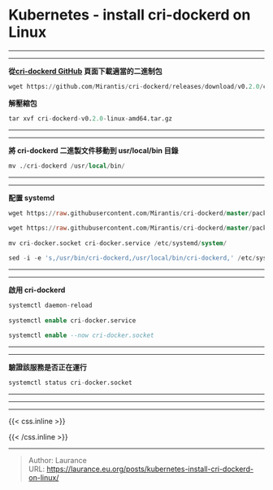 # Kubernetes - install cri-dockerd on Linux


***
***

**從[cri-dockerd GitHub](https://github.com/Mirantis/cri-dockerd/releases) 頁面下載適當的二進制包**

```sql
wget https://github.com/Mirantis/cri-dockerd/releases/download/v0.2.0/cri-dockerd-v0.2.0-linux-amd64.tar.gz
```
    
**解壓縮包**

```sql
tar xvf cri-dockerd-v0.2.0-linux-amd64.tar.gz
```

***
***
    
**將 cri-dockerd 二進製文件移動到 usr/local/bin 目錄**

```sql
mv ./cri-dockerd /usr/local/bin/ 
```

***
***
    
**配置 systemd**

```sql
wget https://raw.githubusercontent.com/Mirantis/cri-dockerd/master/packaging/systemd/cri-docker.service
    
wget https://raw.githubusercontent.com/Mirantis/cri-dockerd/master/packaging/systemd/cri-docker.socket
    
mv cri-docker.socket cri-docker.service /etc/systemd/system/

sed -i -e 's,/usr/bin/cri-dockerd,/usr/local/bin/cri-dockerd,' /etc/systemd/system/cri-docker.service
```

***
***
    
**啟用 cri-dockerd** 

```sql
systemctl daemon-reload
    
systemctl enable cri-docker.service
    
systemctl enable --now cri-docker.socket
```

***
***
   
**驗證該服務是否正在運行**

```sql
systemctl status cri-docker.socket
```

***
***

***

{{< css.inline >}}
<style>
.emojify {
	font-family: Apple Color Emoji, Segoe UI Emoji, NotoColorEmoji, Segoe UI Symbol, Android Emoji, EmojiSymbols;
	font-size: 2rem;
	vertical-align: middle;
}
@media screen and (max-width:650px) {
  .nowrap {
    display: block;
    margin: 25px 0;
  }
}
</style>
{{< /css.inline >}}


---

> Author: Laurance  
> URL: https://laurance.eu.org/posts/kubernetes-install-cri-dockerd-on-linux/  

